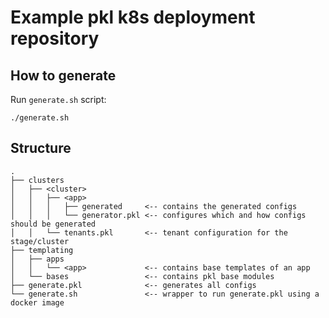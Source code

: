 # Example pkl k8s deployment repository

## How to generate

Run `generate.sh` script:

```shell
./generate.sh
```

## Structure

```
.
├── clusters
│   ├── <cluster>
│   │   ├── <app>
│   │   │   ├── generated     <-- contains the generated configs
│   │   │   └── generator.pkl <-- configures which and how configs should be generated
│   │   └── tenants.pkl       <-- tenant configuration for the stage/cluster
├── templating
│   ├── apps
│   │   └── <app>             <-- contains base templates of an app
│   └── bases                 <-- contains pkl base modules
├── generate.pkl              <-- generates all configs
└── generate.sh               <-- wrapper to run generate.pkl using a docker image
```
